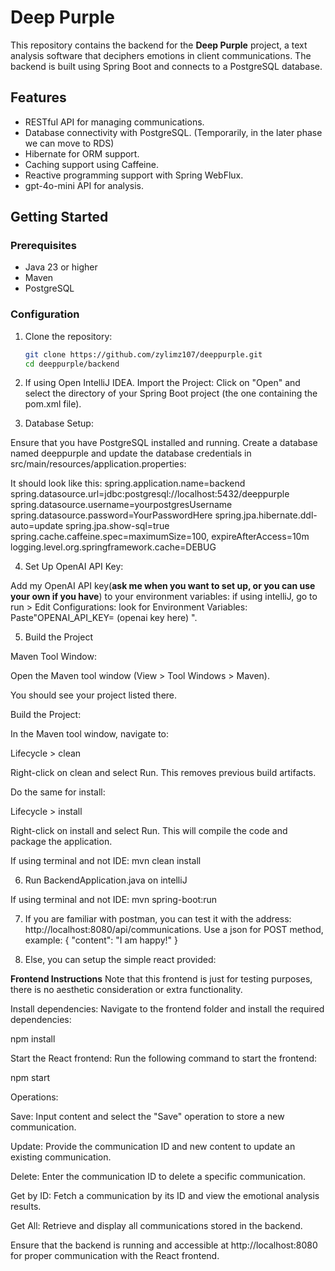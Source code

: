 # Deep Purple

This repository contains the backend for the **Deep Purple** project, a text analysis software that deciphers emotions in client communications. The backend is built using Spring Boot and connects to a PostgreSQL database.

## Features

- RESTful API for managing communications.
- Database connectivity with PostgreSQL. (Temporarily, in the later phase we can move to RDS)
- Hibernate for ORM support.
- Caching support using Caffeine.
- Reactive programming support with Spring WebFlux.
- gpt-4o-mini API for analysis.

## Getting Started

### Prerequisites

- Java 23 or higher
- Maven
- PostgreSQL

### Configuration

1. Clone the repository:

   ```bash
   git clone https://github.com/zylimz107/deeppurple.git
   cd deeppurple/backend

2. If using Open IntelliJ IDEA.
Import the Project:
Click on "Open" and select the directory of your Spring Boot project (the one containing the pom.xml file).


3. Database Setup:

Ensure that you have PostgreSQL installed and running. Create a database named deeppurple and update the database credentials in src/main/resources/application.properties:

It should look like this:
spring.application.name=backend
spring.datasource.url=jdbc:postgresql://localhost:5432/deeppurple
spring.datasource.username=yourpostgresUsername
spring.datasource.password=YourPasswordHere 
spring.jpa.hibernate.ddl-auto=update
spring.jpa.show-sql=true
spring.cache.caffeine.spec=maximumSize=100, expireAfterAccess=10m
logging.level.org.springframework.cache=DEBUG

4. Set Up OpenAI API Key:

Add my OpenAI API key(**ask me when you want to set up, or you can use your own if you have**) to your environment variables: 
if using intelliJ, go to run > Edit Configurations: look for Environment Variables: Paste"OPENAI_API_KEY= (openai key here) ". 

5. Build the Project

Maven Tool Window:

Open the Maven tool window (View > Tool Windows > Maven).

You should see your project listed there.

Build the Project:

In the Maven tool window, navigate to:

Lifecycle > clean

Right-click on clean and select Run.
This removes previous build artifacts.

Do the same for install:

Lifecycle > install

Right-click on install and select Run. This will compile the code and package the application.

If using terminal and not IDE: mvn clean install

6. Run BackendApplication.java on intelliJ

If using terminal and not IDE: mvn spring-boot:run

7. If you are familiar with postman, you can test it with the address: http://localhost:8080/api/communications.
Use a json for POST method, example:
{
    "content": "I am happy!"
}

8. Else, you can setup the simple react provided:
   
**Frontend Instructions**
Note that this frontend is just for testing purposes, there is no aesthetic consideration or extra functionality.

Install dependencies: Navigate to the frontend folder and install the required dependencies:

npm install

Start the React frontend: Run the following command to start the frontend:


npm start

Operations:

Save: Input content and select the "Save" operation to store a new communication.

Update: Provide the communication ID and new content to update an existing communication.

Delete: Enter the communication ID to delete a specific communication.

Get by ID: Fetch a communication by its ID and view the emotional analysis results.

Get All: Retrieve and display all communications stored in the backend.

Ensure that the backend is running and accessible at http://localhost:8080 for proper communication with the React frontend.







